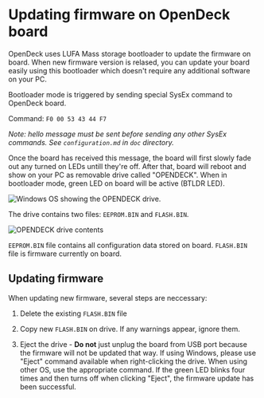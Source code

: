 # Updating firmware on OpenDeck board

OpenDeck uses LUFA Mass storage bootloader to update the firmware on board. When new firmware version is relased, you can update your board easily using this bootloader which doesn't require any additional software on your PC.

Bootloader mode is triggered by sending special SysEx command to OpenDeck board.

Command:
`F0 00 53 43 44 F7`

*Note: hello message must be sent before sending any other SysEx commands. See `configuration.md` in `doc` directory.*

Once the board has received this message, the board will first slowly fade out any turned on LEDs untill they're off. After that, board will reboot and show on your PC as removable drive called "OPENDECK". When in bootloader mode, green LED on board will be active (BTLDR LED).

![Windows OS showing the OPENDECK drive.](https://dl.dropboxusercontent.com/u/2777613/OpenDeck/bootloader_drive.png)

The drive contains two files: `EEPROM.BIN` and `FLASH.BIN`.

![OPENDECK drive contents](https://dl.dropboxusercontent.com/u/2777613/OpenDeck/bootloader_drive_content.png)

`EEPROM.BIN` file contains all configuration data stored on board. `FLASH.BIN` file is firmware currently on board.

## Updating firmware

When updating new firmware, several steps are neccessary:

1) Delete the existing `FLASH.BIN` file

2) Copy new `FLASH.BIN` on drive. If any warnings appear, ignore them.

3) Eject the drive - **Do not** just unplug the board from USB port because the firmware will not be updated that way. If using Windows, please use "Eject" command available when right-clicking the drive. When using other OS, use the appropriate command. If the green LED blinks four times and then turns off when clicking "Eject", the firmware update has been successful.


